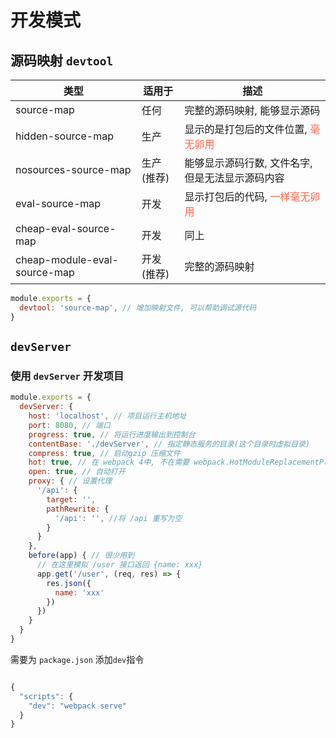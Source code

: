 
# 开发模式

## 源码映射 `devtool`

| 类型                         | 适用于     | 描述                                                                  |
| ---------------------------- | ---------- | --------------------------------------------------------------------- |
| source-map                   | 任何       | 完整的源码映射, 能够显示源码                                          |
| hidden-source-map            | 生产       | 显示的是打包后的文件位置, <span style="color: tomato">毫无卵用</span> |
| nosources-source-map         | 生产(推荐) | 能够显示源码行数, 文件名字, 但是无法显示源码内容                      |
| eval-source-map              | 开发       | 显示打包后的代码, <span style="color: tomato">一样毫无卵用</span>     |
| cheap-eval-source-map        | 开发       | 同上                                                                  |
| cheap-module-eval-source-map | 开发(推荐) | 完整的源码映射                                                        |

```javaScript
module.exports = {
  devtool: 'source-map', // 增加映射文件, 可以帮助调试源代码
}
```

## `devServer`

### 使用 `devServer` 开发项目

```javaScript
module.exports = {
  devServer: {
    host: 'localhost', // 项目运行主机地址
    port: 8080, // 端口
    progress: true, // 将运行进度输出到控制台
    contentBase: './devServer', // 指定静态服务的目录(这个目录时虚拟目录)
    compress: true, // 启动gzip 压缩文件
    hot: true, // 在 webpack 4中, 不在需要 webpack.HotModuleReplacementPlugin() 来实现热更新了
    open: true, // 自动打开
    proxy: { // 设置代理
      '/api': {
        target: '',
        pathRewrite: {
          '/api': '', //将 /api 重写为空
        }
      }
    },
    before(app) { // 很少用到
      // 在这里模拟 /user 接口返回 {name: xxx}
      app.get('/user', (req, res) => {
        res.json({
          name: 'xxx'
        })
      })
    }
  }
}
```

需要为 `package.json` 添加`dev`指令

```javaScript

{
  "scripts": {
    "dev": "webpack serve"
  }
}

```
